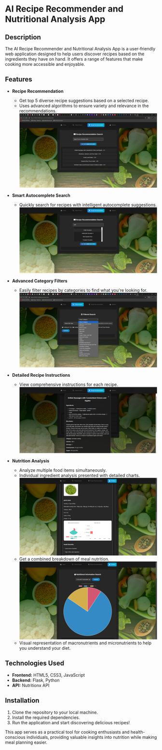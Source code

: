 # AI Recipe Recommender and Nutritional Analysis App

## Description
The AI Recipe Recommender and Nutritional Analysis App is a user-friendly web application designed to help users discover recipes based on the ingredients they have on hand. It offers a range of features that make cooking more accessible and enjoyable.

## Features

- **Recipe Recommendation**
  - Get top 5 diverse recipe suggestions based on a selected recipe.
  - Uses advanced algorithms to ensure variety and relevance in the recommendations.
  ![Recipe Recommendations](screenshots/advreccomendation.png)

- **Smart Autocomplete Search**
  - Quickly search for recipes with intelligent autocomplete suggestions.
  ![Autocomplete Search](screenshots/autocomplete.png)

- **Advanced Category Filters**
  - Easily filter recipes by categories to find what you're looking for.
  ![Category Filters](screenshots/filter.png)

- **Detailed Recipe Instructions**
  - View comprehensive instructions for each recipe.
  ![Recipe Details](screenshots/det.png)

- **Nutrition Analysis**
  - Analyze multiple food items simultaneously.
  - Individual ingredient analysis presented with detailed charts.
  ![Individual Nutrition](screenshots/viz3.png)
  - Get a combined breakdown of meal nutrition.
  ![Combined Nutrition](screenshots/viz2.png)
  - Visual representation of macronutrients and micronutrients to help you understand your diet.

## Technologies Used
- **Frontend:** HTML5, CSS3, JavaScript
- **Backend:** Flask, Python
- **API:** Nutritionx API

## Installation
1. Clone the repository to your local machine.
2. Install the required dependencies.
3. Run the application and start discovering delicious recipes!

This app serves as a practical tool for cooking enthusiasts and health-conscious individuals, providing valuable insights into nutrition while making meal planning easier.
